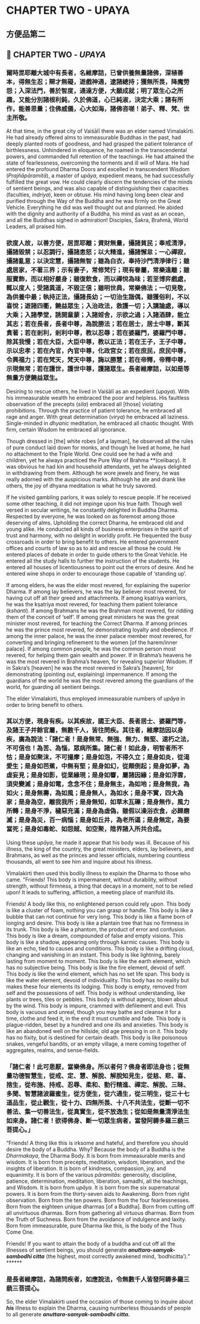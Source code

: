 # CHAPTER TWO - UPAYA

## 方便品第二

## 🍃 CHAPTER TWO - *UPAYA*

 

### 爾時毘耶離大城中有長者，名維摩詰，已曾供養無量諸佛，深植善本，得無生忍；辯才無礙，遊戲神通，逮諸總持；獲無所畏，降魔勞怨；入深法門，善於智度，通達方便，大願成就；明了眾生心之所趣，又能分別諸根利鈍，久於佛道，心已純淑，決定大乘；諸有所作，能善思量；住佛威儀，心大如海，諸佛咨嗟！弟子、釋、梵、世主所敬。

At that time, in the great city of Vaiśālī there was an elder named Vimalakīrti. He had already offered alms to immeasurable Buddhas in the past, had deeply planted roots of goodness, and had grasped the patient tolerance of birthlessness. Unhindered in eloquence, he roamed in the transcendental powers, and commanded full retention of the teachings. He had attained the state of fearlessness, over­coming the torments and ill will of Mara. He had entered the profound Dharma Doors and excelled in transcendent Wisdom (*Prajñāpāramitā*), a master of *upāya*, expedient means, he had successfully fulfilled the great vow. He could clearly discern the tendencies of the minds of sentient beings, and was also capable of distinguishing their capacities (faculties, *indriya*), keen or obtuse. His mind having long been clear and purified through the Way of the Buddha and he was firmly on the Great Vehicle. Everything he did was well thought out and planned. He abided with the dignity and authority of a Buddha, his mind as vast as an ocean, and all the Buddhas sighed in admiration! Disciples, Śakra, Brahmā, World Leaders, all praised him. 

### 欲度人故，以善方便，居毘耶離；資財無量，攝諸貧民；奉戒清淨，攝諸毀禁；以忍調行，攝諸恚怒；以大精進，攝諸懈怠；一心禪寂，攝諸亂意；以決定慧，攝諸無智；雖為白衣，奉持沙門清淨律行；雖處居家，不著三界；示有妻子，常修梵行；現有眷屬，常樂遠離；雖服寶飾，而以相好嚴身；雖復飲食，而以禪悅為味；若至博弈戲處，輒以度人；受諸異道，不毀正信；雖明世典，常樂佛法；一切見敬，為供養中最；執持正法，攝諸長幼；一切治生諧偶，雖獲俗利，不以喜悅；遊諸四衢，饒益眾生；入治政法，救護一切；入講論處，導以大乘；入諸學堂，誘開童蒙；入諸婬舍，示欲之過；入諸酒肆，能立其志；若在長者，長者中尊，為說勝法；若在居士，居士中尊，斷其貪著；若在剎利，剎利中尊，教以忍辱；若在婆羅門，婆羅門中尊，除其我慢；若在大臣，大臣中尊，教以正法；若在王子，王子中尊，示以忠孝；若在內官，內官中尊，化政宮女；若在庶民，庶民中尊，令興福力；若在梵天，梵天中尊，誨以勝慧；若在帝釋，帝釋中尊，示現無常；若在護世，護世中尊，護諸眾生。長者維摩詰，以如是等無量方便饒益眾生。

Desiring to rescue others, he lived in Vaiśālī as an expedient (*upaya*). With his immeasurable wealth he embraced the poor and helpless. His faultless observation of the precepts (*sila*) embraced all [those] violating prohibitions. Through the practice of patient tolerance, he embraced all rage and anger. With great determination (*virya*) he embraced all laziness. Single-minded in *dhyanic* meditation, he embraced all chaotic thought. With firm, certain Wisdom he embraced all ignorance. 

Though dressed in [the] white robes [of a layman], he observed all the rules of pure conduct laid down for monks, and though he lived at home, he had no attachment to the Triple World. One could see he had a wife and children, yet he always practiced the Pure Way of Brahma **(celibacy). It was obvious he had kin and household attendants, yet he always delighted in withdrawing from them. Although he wore jewels and finery, he was really adorned with the auspicious marks. Although he ate and drank like others, the joy of dhyana meditation is what he truly savored. 

If he visited gambling parlors, it was solely to rescue people. If he received some other teaching, it did not impinge upon his true faith. Though well versed in secular writings, he constantly delighted in Buddha Dharma. Respected by everyone, he was looked on as foremost among those deserving of alms. Upholding the correct Dharma, he embraced old and young alike. He conducted all kinds of business enterprises in the spirit of trust and harmony, with no delight in worldly profit. He frequented the busy crossroads in order to bring benefit to others. He entered government offices and courts of law so as to aid and rescue all those he could. He entered places of debate in order to guide others to the Great Vehicle. He entered all the study halls to further the instruction of the students. He entered all houses of licentiousness to point out the errors of desire. And he entered wine shops in order to encourage those capable of ‘standing up’. 

If among elders, he was the elder most revered, for explaining the superior Dharma. If among lay believers, he was the lay believer most revered, for having cut off all their greed and attachments. If among kṣatriya warriors, he was the kṣatriya most revered, for teaching them patient tolerance (*kshanti*). If among Brahmans he was the Brahman most revered, for ridding them of the conceit of ‘self’. If among great ministers he was the great minister most revered, for teaching the Correct Dharma. If among princes he was the prince most revered, for demonstrating loyalty and obedience. If among the inner palace, he was the inner palace member most revered, for converting and bringing refinement to the women [of the harem/inner palace]. If among common people, he was the common person most revered, for helping them gain wealth and power. If in Brahma’s heavens he was the most revered in Brahma’s heaven, for revealing superior Wisdom. If in Śakra’s [heaven] he was the most revered in Śakra’s [heaven], for demonstrating (pointing out, explaining) impermanence. If among the guardians of the world he was the most revered among the guardians of the world, for guarding all sentient beings. 

The elder Vimalakirti, thus employed immeasurable numbers of *upāya* in order to bring benefit to others.

### 其以方便，現身有疾。以其疾故，國王大臣、長者居士、婆羅門等，及諸王子并餘官屬，無數千人，皆往問疾。其往者，維摩詰因以身疾，廣為說法：「諸仁者！是身無常、無強、無力、無堅、速朽之法，不可信也！為苦、為惱，眾病所集。諸仁者！如此身，明智者所不怙；是身如聚沫，不可撮摩；是身如泡，不得久立；是身如炎，從渴愛生；是身如芭蕉，中無有堅；是身如幻，從顛倒起；是身如夢，為虛妄見；是身如影，從業緣現；是身如響，屬諸因緣；是身如浮雲，須臾變滅；是身如電，念念不住；是身無主，為如地；是身無我，為如火；是身無壽，為如風；是身無人，為如水；是身不實，四大為家；是身為空，離我我所；是身無知，如草木瓦礫；是身無作，風力所轉；是身不淨，穢惡充滿；是身為虛偽，雖假以澡浴衣食，必歸磨滅；是身為災，百一病惱；是身如丘井，為老所逼；是身無定，為要當死；是身如毒蛇、如怨賊、如空聚，陰界諸入所共合成。

Using these *upāya*, he made it appear that his body was ill. Because of his illness, the king of the country, the great ministers, elders, lay believers, and Brahmans, as well as the princes and lesser officials, numbering countless thousands, all went to see him and inquire about his illness.

Vimalakirti then used this bodily illness to explain the Dharma to those who came. "Friends! This body is imperma­nent, without durability, without strength, without firmness, a thing that decays in a moment, not to be relied upon! It leads to suffering, affliction, a meeting place of manifold ills.

Friends! A body like this, no enlightened person could rely upon. This body is like a cluster of foam, noth­ing you can grasp or handle. This body is like a bubble that can­ not continue for very long. This body is like a flame born of longing and desire. This body is like a plantain tree that has no firmness in its trunk. This body is like a phantom, the product of error and confusion. This body is like a dream, compounded of false and empty visions. This body is like a shadow, appearing only through karmic causes. This body is like an echo, tied to causes and condi­tions. This body is like a drifting cloud, changing and vanishing in an instant. This body is like lightning, barely lasting from moment to moment. This body is like the earth element, which has no subjective being. This body is like the fire element, devoid of self. This body is like the wind element, which has no set life span. This body is like the water element, devoid of individuality. This body has no reality but makes these four elements its lodging. This body is empty, removed from self and the possessions of self. This body is without understanding, like plants or trees, tiles or pebbles. This body is without agency, blown about by the wind. This body is impure, crammed with defile­ment and evil. This body is vacuous and unreal, though you may bathe and cleanse it for a time, clothe and feed it, in the end it must crumble and fade. This body is plague-ridden, beset by a hundred and one ills and anxieties. This body is like an abandoned well on the hillside, old age pressing in on it. This body has no fixity, but is destined for certain death. This body is like poiso­nous snakes, vengeful bandits, or an empty village, a mere com­ing together of aggregates, realms, and sense-fields. 

### 「諸仁者！此可患厭，當樂佛身。所以者何？佛身者即法身也；從無量功德智慧生，從戒、定、慧、解脫、解脫知見生，從慈、悲、喜、捨生，從布施、持戒、忍辱、柔和、勤行精進、禪定、解脫、三昧、多聞、智慧諸波羅蜜生，從方便生，從六通生，從三明生，從三十七道品生，從止觀生，從十力、四無所畏、十八不共法生，從斷一切不善法、集一切善法生，從真實生，從不放逸生；從如是無量清淨法生如來身。諸仁者！欲得佛身、斷一切眾生病者，當發阿耨多羅三藐三菩提心。」

“Friends! A thing like this is irksome and hateful, and therefore you should desire the body of a Buddha. Why? Because the body of a Buddha is the *Dharmakaya*, the Dharma Body. It is born from immeasurable merits and wisdom. It is born from precepts, meditation, wis­dom, liberation, and the insights of liberation. It is born of kindness, compassion, joy, and equanimity. It is born of the various *pāramitās*: generosity, discipline, patience, determination, meditation, liberation, samadhi, all the teachings, and Wisdom. It is born from *upāya*. It is born from the six supernatural powers. It is born from the thirty-seven aids to Awakening. Born from right observation. Born from the ten powers. Born from the four fearlessnesses. Born from the eighteen unique dharmas [of a Buddha]. Born from cutting off all unvirtuous dharmas. Born from gathering all virtuous dharmas. Born from the Truth of Suchness. Born from the avoidance of indulgence and laxity. Born from immeasurable, pure Dharma like this, is the body of the Thus Come One. 

Friends! If you want to attain the body of a buddha and cut off all the illnesses of sentient beings, you should generate ***anuttara-samyak-sambodhi citta*** (the highest, most correctly awakened mind, ‘bodhicitta’).”  ******

### 是長者維摩詰，為諸問疾者，如應說法，令無數千人皆發阿耨多羅三藐三菩提心。

So, the elder Vimalakirti used the occasion of those coming to inquire about ***his*** illness to explain the Dharma, causing numberless thousands of people to all generate ***anuttara-samyak-sambodhi citta.***